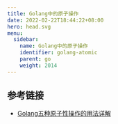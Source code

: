 ```yaml
---
title: Golang中的原子操作
date: 2022-02-22T18:44:22+08:00
hero: head.svg
menu:
  sidebar:
    name: Golang中的原子操作
    identifier: golang-atomic
    parent: go
    weight: 2014
---
```



## 参考链接

- [Golang五种原子性操作的用法详解](https://zhuanlan.zhihu.com/p/412666957)
